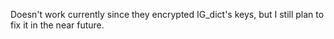 Doesn't work currently since they encrypted IG_dict's keys, but I still plan to fix it in the near future. 
